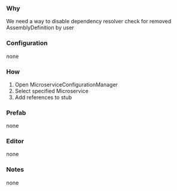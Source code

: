
### Why
We need a way to disable dependency resolver check for removed AssemblyDefinition by user

### Configuration

none

### How

1. Open MicroserviceConfigurationManager
2. Select specified Microservice
3. Add references to stub

### Prefab

none

### Editor

none

### Notes

none
